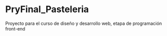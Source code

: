 # PryFinal_Pasteleria
Proyecto para el curso de diseño y desarrollo web, etapa de programación front-end
